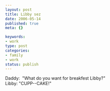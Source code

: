 ```yaml
--- 
layout: post
title: Libby sez
date: 2006-05-14
published: true
meta: {}

keywords: 
- work
type: post
categories: 
- family
- work
status: publish
---
```

<div>Daddy:  "What do you want for breakfest Libby?"</div><div>Libby: "CUPP--CAKE!"</div>
